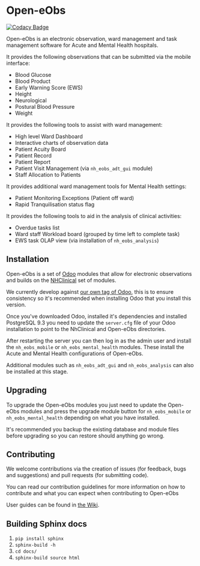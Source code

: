 # Open-eObs
[![Codacy Badge](https://api.codacy.com/project/badge/Grade/5168b7d619c54feab1bdebc527ec1745)](https://www.codacy.com/app/BJSS/openeobs?utm_source=github.com&amp;utm_medium=referral&amp;utm_content=NeovaHealth/openeobs&amp;utm_campaign=Badge_Grade)

Open-eObs is an electronic observation, ward management and task management software
for Acute and Mental Health hospitals.

It provides the following observations that can be submitted via the mobile interface:
- Blood Glucose
- Blood Product
- Early Warning Score (EWS)
- Height
- Neurological
- Postural Blood Pressure
- Weight

It provides the following tools to assist with ward management:
- High level Ward Dashboard
- Interactive charts of observation data
- Patient Acuity Board
- Patient Record
- Patient Report
- Patient Visit Management (via `nh_eobs_adt_gui` module)
- Staff Allocation to Patients

It provides additional ward management tools for Mental Health settings:
- Patient Monitoring Exceptions (Patient off ward)
- Rapid Tranquilisation status flag

It provides the following tools to aid in the analysis of clinical activities:
- Overdue tasks list
- Ward staff Workload board (grouped by time left to complete task)
- EWS task OLAP view (via installation of `nh_eobs_analysis`)

## Installation
Open-eObs is a set of [Odoo](https://www.odoo.com/) modules that allow for electronic observations 
and builds on the [NHClinical](https://github.com/NeovaHealth/nhclinical) set of modules.

We currently develop against [our own tag of Odoo](https://github.com/bjss/odoo/tree/liveobs_1.11.1), this is to ensure consistency so it's recommended when
installing Odoo that you install this version.

Once you've downloaded Odoo, installed it's dependencies and installed PostgreSQL 9.3
you need to update the `server.cfg` file of your Odoo installation to point to 
the NhClinical and Open-eObs directories.

After restarting the server you can then log in as the admin user and install the
`nh_eobs_mobile` or `nh_eobs_mental_health` modules. These install the Acute and
Mental Health configurations of Open-eObs.

Additional modules such as `nh_eobs_adt_gui` and `nh_eobs_analysis` can also be
installed at this stage.

## Upgrading
To upgrade the Open-eObs modules you just need to update the Open-eObs modules and
press the upgrade module button for `nh_eobs_mobile` or `nh_eobs_mental_health` 
depending on what you have installed.

It's recommended you backup the existing database and module files before upgrading
so you can restore should anything go wrong.

## Contributing
We welcome contributions via the creation of issues (for feedback, bugs and suggestions)
and pull requests (for submitting code). 

You can read our contribution guidelines for more information on how to contribute
and what you can expect when contributing to Open-eObs

User guides can be found in [the Wiki](https://github.com/NeovaHealth/openeobs/wiki).

## Building Sphinx docs
1. `pip install sphinx`
1. `sphinx-build -h`
1. `cd docs/`
1. `sphinx-build source html`